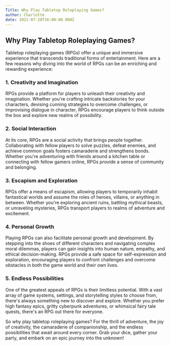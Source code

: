 ```yaml
---
Title: Why Play Tabletop Roleplaying Games?
author: Charlotte
date: 2021-07-20T16:00:00.000Z
---
```


<h2>Why Play Tabletop Roleplaying Games?</h2>
    <p>Tabletop roleplaying games (RPGs) offer a unique and immersive experience that transcends traditional forms of entertainment. Here are a few reasons why diving into the world of RPGs can be an enriching and rewarding experience:</p>
    <h3>1. Creativity and Imagination</h3>
    <p>RPGs provide a platform for players to unleash their creativity and imagination. Whether you're crafting intricate backstories for your characters, devising cunning strategies to overcome challenges, or improvising dialogue in character, RPGs encourage players to think outside the box and explore new realms of possibility.</p>
    <h3>2. Social Interaction</h3>
    <p>At its core, RPGs are a social activity that brings people together. Collaborating with fellow players to solve puzzles, defeat enemies, and achieve common goals fosters camaraderie and strengthens bonds. Whether you're adventuring with friends around a kitchen table or connecting with fellow gamers online, RPGs provide a sense of community and belonging.</p>
    <h3>3. Escapism and Exploration</h3>
    <p>RPGs offer a means of escapism, allowing players to temporarily inhabit fantastical worlds and assume the roles of heroes, villains, or anything in between. Whether you're exploring ancient ruins, battling mythical beasts, or unraveling mysteries, RPGs transport players to realms of adventure and excitement.</p>
    <h3>4. Personal Growth</h3>
    <p>Playing RPGs can also facilitate personal growth and development. By stepping into the shoes of different characters and navigating complex moral dilemmas, players can gain insights into human nature, empathy, and ethical decision-making. RPGs provide a safe space for self-expression and exploration, encouraging players to confront challenges and overcome obstacles in both the game world and their own lives.</p>
    <h3>5. Endless Possibilities</h3>
    <p>One of the greatest appeals of RPGs is their limitless potential. With a vast array of game systems, settings, and storytelling styles to choose from, there's always something new to discover and explore. Whether you prefer high fantasy epics, gritty cyberpunk adventures, or whimsical fairy tale quests, there's an RPG out there for everyone.</p>
    <p>So why play tabletop roleplaying games? For the thrill of adventure, the joy of creativity, the camaraderie of companionship, and the endless possibilities that await around every corner. Grab your dice, gather your party, and embark on an epic journey into the unknown!</p>
    <div data-pages></div>